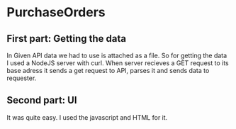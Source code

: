# PurchaseOrders
 
## First part: Getting the data
In Given API data we had to use is attached as a file. So for getting the data I used a NodeJS server with curl. When server recieves a GET request to its base adress it sends a get request to API, parses it  and sends data to requester.

## Second part: UI
It was quite easy. I used the javascript and HTML for it.
